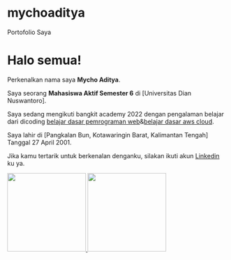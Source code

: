 # mychoaditya
Portofolio Saya

# Halo semua! 

Perkenalkan nama saya **Mycho Aditya**.

Saya seorang **Mahasiswa Aktif Semester 6** di [Universitas Dian Nuswantoro].

Saya sedang mengikuti bangkit academy 2022 dengan pengalaman belajar dari dicoding [belajar dasar pemrograman web](https://www.dicoding.com/certificates/4EXGY6MQ9XRL)&[belajar dasar aws cloud](https://www.dicoding.com/certificates/1OP8LJJD1ZQK).

Saya lahir di [Pangkalan Bun, Kotawaringin Barat, Kalimantan Tengah] Tanggal 27 April 2001.

Jika kamu tertarik untuk berkenalan denganku, silakan ikuti akun [Linkedin](https://www.linkedin.com/in/mycho-aditya-326b31198/) ku ya.


<p align="left">
<a href="https://github.com/megaxus981">
  <img height="180em" src="https://github-readme-stats-eight-theta.vercel.app/api?username=megaxus981&show_icons=true&theme=algolia&include_all_commits=true&count_private=true"/>
  <img height="180em" src="https://github-readme-stats-eight-theta.vercel.app/api/top-langs/?username=megaxus981&layout=compact&langs_count=8&theme=algolia"/>
</a>
</p>
